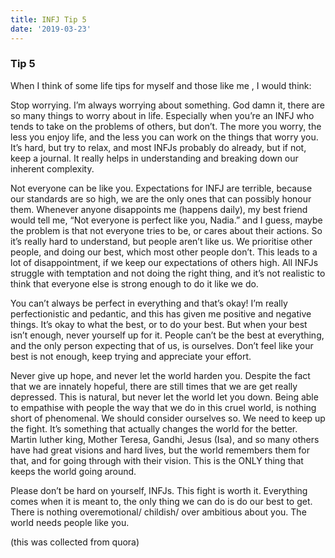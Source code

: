 ```yaml
---
title: INFJ Tip 5
date: '2019-03-23'
---
```


### Tip 5

When I think of some life tips for myself and those like me , I would think:

Stop worrying. I’m always worrying about something. God damn it, there are so many things to worry about in life. Especially when you’re an INFJ who tends to take on the problems of others, but don’t. The more you worry, the less you enjoy life, and the less you can work on the things that worry you. It’s hard, but try to relax, and most INFJs probably do already, but if not, keep a journal. It really helps in understanding and breaking down our inherent complexity.

Not everyone can be like you. Expectations for INFJ are terrible, because our standards are so high, we are the only ones that can possibly honour them. Whenever anyone disappoints me (happens daily), my best friend would tell me, “Not everyone is perfect like you, Nadia.” and I guess, maybe the problem is that not everyone tries to be, or cares about their actions. So it’s really hard to understand, but people aren’t like us. We prioritise other people, and doing our best, which most other people don’t. This leads to a lot of disappointment, if we keep our expectations of others high. All INFJs struggle with temptation and not doing the right thing, and it’s not realistic to think that everyone else is strong enough to do it like we do.

You can’t always be perfect in everything and that’s okay! I’m really perfectionistic and pedantic, and this has given me positive and negative things. It’s okay to what the best, or to do your best. But when your best isn’t enough, never yourself up for it. People can’t be the best at everything, and the only person expecting that of us, is ourselves. Don’t feel like your best is not enough, keep trying and appreciate your effort.

Never give up hope, and never let the world harden you. Despite the fact that we are innately hopeful, there are still times that we are get really depressed. This is natural, but never let the world let you down. Being able to empathise with people the way that we do in this cruel world, is nothing short of phenomenal. We should consider ourselves so. We need to keep up the fight. It’s something that actually changes the world for the better. Martin luther king, Mother Teresa, Gandhi, Jesus (Isa), and so many others have had great visions and hard lives, but the world remembers them for that, and for going through with their vision. This is the ONLY thing that keeps the world going around.

Please don’t be hard on yourself, INFJs. This fight is worth it. Everything comes when it is meant to, the only thing we can do is do our best to get. There is nothing overemotional/ childish/ over ambitious about you. The world needs people like you.

(this was collected from quora)
